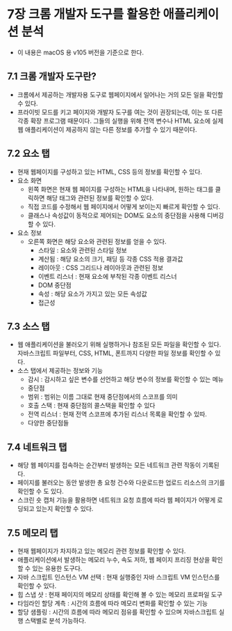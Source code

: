 # 7장 크롬 개발자 도구를 활용한 애플리케이션 분석

- 이 내용은 macOS 용 v105 버전을 기준으로 한다.

## 7.1 크롬 개발자 도구란?

- 크롬에서 제공하는 개발자용 도구로 웹페이지에서 일어나는 거의 모든 일을 확인할 수 있다.
- 프라이빗 모드를 키고 페이지와 개발자 도구를 여는 것이 권장되는데, 이는 또 다른 각종 확장 프로그램 때문이다. 그들의 실행을 위해 전역 변수나 HTML 요소에 실제 웹 애플리케이션이 제공하지 않는 다른 정보를 추가할 수 있기 때문이다.

## 7.2 요소 탭

- 현재 웹페이지를 구성하고 있는 HTML, CSS 등의 정보를 확인할 수 있다.
- 요소 화면
    - 왼쪽 화면은 현재 웹 페이지를 구성하는 HTML을 나타내며, 원하는 태그를 클릭하면 해당 태그와 관련된 정보를 확인할 수 있다.
    - 직접 코드를 수정해서 웹 페이지에서 어떻게 보이는지 빠르게 확인할 수 있다.
    - 클래스나 속성값이 동적으로 제어되는 DOM도 요소의 중단점을 사용해 디버깅할 수 있다.
- 요소 정보
    - 오른쪽 화면은 해당 요소와 관련된 정보를 얻을 수 있다.
        - 스타일 : 요소와 관련된 스타일 정보
        - 계산됨 : 해당 요소의 크기, 패딩 등 각종 CSS 적용 결과값
        - 레이아웃 : CSS 그리드나 레이아웃과 관련된 정보
        - 이벤트 리스너 : 현재 요소에 부착된 각종 이벤트 리스너
        - DOM 중단점
        - 속성 : 해당 요소가 가지고 있는 모든 속성값
        - 접근성

## 7.3 소스 탭

- 웹 애플리케이션을 불러오기 위해 실행하거나 참조된 모든 파일을 확인할 수 있다. 자바스크립트 파일부터, CSS, HTML, 폰트까지 다양한 파일 정보를 확인할 수 있다.
- 소스 탭에서 제공하는 정보와 기능
    - 감시 : 감시하고 싶은 변수를 선언하고 해당 변수의 정보를 확인할 수 있는 메뉴
    - 중단점
    - 범위 : 범위는 이름 그대로 현재 중단점에서의 스코프를 의미
    - 호출 스택 : 현재 중단점의 콜스택을 확인할 수 있다
    - 전역 리스너 : 현재 전역 스코프에 추가된 리스너 목록을 확인할 수 있따.
    - 다양한 중단점들

## 7.4 네트워크 탭

- 해당 웹 페이지를 접속하는 순간부터 발생하는 모든 네트워크 관련 작동이 기록된다.
- 페이지를 불러오는 동안 발생한 총 요청 건수와 다운로드한 업로드 리소스의 크기를 확인할 수 도 있다.
- 스크린 숏 캡처 기능을 활용하면 네트워크 요청 흐름에 따라 웹 페이지가 어떻게 로딩되고 있는지 확인할 수 있다.

## 7.5 메모리 탭

- 현재 웹페이지가 차지하고 있는 메모리 관련 정보를 확인할 수 있다.
- 애플리케이션에서 발생하는 메모리 누수, 속도 저하, 웹 페이지 프리징 현상을 확인할 수 있는 유용한 도구다.
- 자바 스크립트 인스턴스 VM 선택 : 현재 실행중인 자바 스크립트 VM 인스턴스를 확인할 수 있다.
- 힙 스냅 샷 : 현재 페이지의 메모리 상태를 확인해 볼 수 있는 메모리 프로파일 도구
- 타임라인 할당 계측 : 시간의 흐름에 따라 메모리 변화를 확인할 수 있는 기능
- 할당 샘플링 : 시간의 흐름에 따라 메모리 점유를 확인할 수 있으며 자바스크립트 실행 스택별로 분석 가능하다.